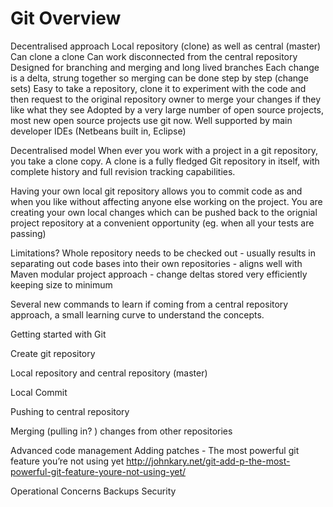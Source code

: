 # Git Overview

Decentralised approach
Local repository (clone) as well as central (master)
Can clone a clone
Can work disconnected from the central repository
Designed for branching and merging and long lived branches
Each change is a delta, strung together so merging can be done step by step (change sets)
Easy to take a repository, clone it to experiment with the code and then request to the original repository owner to merge your changes if they like what they see
Adopted by a very large number of open source projects, most new open source projects use git now.
Well supported by main developer IDEs (Netbeans built in, Eclipse)

Decentralised model
When ever you work with a project in a git repository, you take a clone copy.  A clone is a fully fledged Git repository in itself, with complete history and full revision tracking capabilities.

Having your own local git repository allows you to commit code as and when you like without affecting anyone else working on the project.  You are creating your own local changes which can be pushed back to the orignial project repository at a convenient opportunity (eg. when all your tests are passing)

Limitations?
Whole repository needs to be checked out - usually results in separating out code bases into their own repositories - aligns well with Maven modular project approach - change deltas stored very efficiently keeping size to minimum

Several new commands to learn if coming from a central repository approach, a small learning curve to understand the concepts.


Getting started with Git

Create git repository

Local repository and central repository (master)

Local Commit

Pushing to central repository

Merging (pulling in? ) changes from other repositories


Advanced code management
Adding patches - The most powerful git feature you’re not using yet
http://johnkary.net/git-add-p-the-most-powerful-git-feature-youre-not-using-yet/


Operational Concerns
Backups
Security
